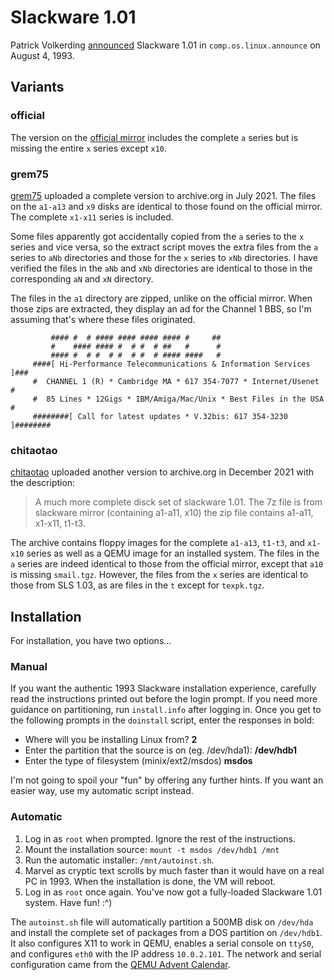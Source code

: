 # Slackware 1.01

Patrick Volkerding [announced](ANNOUNCE.txt) Slackware 1.01 in `comp.os.linux.announce` on August 4, 1993. 

## Variants

### official

The version on the [official mirror](https://mirrors.slackware.com/slackware/slackware-1.01/) includes the complete `a` series but is missing the entire `x` series except `x10`.

### grem75

[grem75](https://archive.org/details/slackware-101) uploaded a complete version to archive.org in July 2021.  The files on the `a1-a13` and `x9` disks are identical to those found on the official mirror. The complete `x1-x11` series is included.

Some files apparently got accidentally copied from the `a` series to the `x` series and vice versa, so the extract script moves the extra files from the `a` series to `aNb` directories and those for the `x` series to `xNb` directories. I have verified the files in the `aNb` and `xNb` directories are identical to those in the corresponding `aN` and `xN` directory.

The files in the `a1` directory are zipped, unlike on the official mirror. When those zips are extracted, they display an ad for the Channel 1 BBS, so I'm assuming that's where these files originated.

```
         #### #  # #### #### #### #### #     ##
         #    #### #### #  # #  # ##   #      #
         #### #  # #  # #  # #  # #### ####   #
     ####[ Hi-Performance Telecommunications & Information Services ]###
     #  CHANNEL 1 (R) * Cambridge MA * 617 354-7077 * Internet/Usenet  #
     #  85 Lines * 12Gigs * IBM/Amiga/Mac/Unix * Best Files in the USA #
     ########[ Call for latest updates * V.32bis: 617 354-3230 ]########
```

### chitaotao

[chitaotao](https://archive.org/details/slackware101) uploaded another version to archive.org in December 2021 with the description:

> A much more complete disck set of  slackware 1.01. The 7z file is from slackware mirror (containing a1-a11, x10) the zip file contains a1-a11, x1-x11, t1-t3. 

The archive contains floppy images for the complete `a1-a13`, `t1-t3`, and `x1-x10` series as well as a QEMU image for an installed system.  The files in the `a` series are indeed identical to those from the official mirror, except that `a10` is missing `smail.tgz`.  However, the files from the `x` series are identical to those from SLS 1.03, as are files in the `t` except for `texpk.tgz`.

## Installation

For installation, you have two options...

### Manual

If you want the authentic 1993 Slackware installation experience, carefully read the instructions printed out before the login prompt. If you need more guidance on partitioning, run `install.info` after logging in. Once you get to the following prompts in the `doinstall` script, enter the responses in bold:

- Where will you be installing Linux from? **2**
- Enter the partition that the source is on (eg. /dev/hda1): **/dev/hdb1** 
- Enter the type of filesystem (minix/ext2/msdos) **msdos**

I'm not going to spoil your "fun" by offering any further hints.  If you want an easier way, use my automatic script instead.

### Automatic

1. Log in as `root` when prompted. Ignore the rest of the instructions.
2. Mount the installation source: `mount -t msdos /dev/hdb1 /mnt`
3. Run the automatic installer: `/mnt/autoinst.sh`.
4. Marvel as cryptic text scrolls by much faster than it would have on a real PC in 1993. When the installation is done, the VM will reboot.
5. Log in as `root` once again. You've now got a fully-loaded Slackware 1.01 system. Have fun! :^)

The `autoinst.sh` file will automatically partition a 500MB disk on `/dev/hda` and install the complete set of packages from a DOS partition on `/dev/hdb1`. It also configures X11 to work in QEMU, enables a serial console on `ttyS0`, and configures `eth0` with the IP address `10.0.2.101`.  The network and serial configuration came from the [QEMU Advent Calendar](https://www.qemu-advent-calendar.org/2014/).